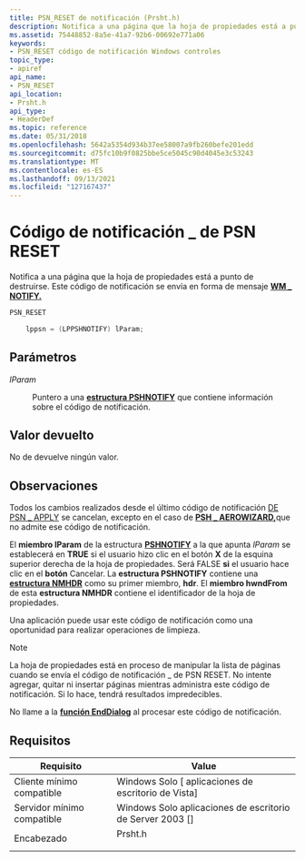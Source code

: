 ```yaml
---
title: PSN_RESET de notificación (Prsht.h)
description: Notifica a una página que la hoja de propiedades está a punto de destruirse. Este código de notificación se envía en forma de mensaje WM \_ NOTIFY.
ms.assetid: 75448852-8a5e-41a7-92b6-00692e771a06
keywords:
- PSN_RESET código de notificación Windows controles
topic_type:
- apiref
api_name:
- PSN_RESET
api_location:
- Prsht.h
api_type:
- HeaderDef
ms.topic: reference
ms.date: 05/31/2018
ms.openlocfilehash: 5642a5354d934b37ee58007a9fb260befe201edd
ms.sourcegitcommit: d75fc10b9f0825bbe5ce5045c90d4045e3c53243
ms.translationtype: MT
ms.contentlocale: es-ES
ms.lasthandoff: 09/13/2021
ms.locfileid: "127167437"
---
```

# <a name="psn_reset-notification-code"></a>Código de notificación \_ de PSN RESET

Notifica a una página que la hoja de propiedades está a punto de destruirse. Este código de notificación se envía en forma de mensaje [**WM \_ NOTIFY.**](wm-notify.md)


```C++
PSN_RESET 

    lppsn = (LPPSHNOTIFY) lParam;
```



## <a name="parameters"></a>Parámetros

<dl> <dt>

*lParam* 
</dt> <dd>

Puntero a una [**estructura PSHNOTIFY**](/windows/desktop/api/Prsht/ns-prsht-pshnotify) que contiene información sobre el código de notificación.

</dd> </dl>

## <a name="return-value"></a>Valor devuelto

No de devuelve ningún valor.

## <a name="remarks"></a>Observaciones

Todos los cambios realizados desde el último código de notificación [DE PSN \_ APPLY](psn-apply.md) se cancelan, excepto en el caso de [**PSH \_ AEROWIZARD,**](/windows/desktop/api/Prsht/ns-prsht-propsheetheadera_v2)que no admite ese código de notificación.

El **miembro lParam** de la estructura [**PSHNOTIFY**](/windows/desktop/api/Prsht/ns-prsht-pshnotify) a la que apunta *lParam* se establecerá en **TRUE** si el usuario hizo clic en el botón **X** de la esquina superior derecha de la hoja de propiedades. Será FALSE **si** el usuario hace clic en el **botón** Cancelar. La **estructura PSHNOTIFY** contiene una [**estructura NMHDR**](/windows/desktop/api/richedit/ns-richedit-nmhdr) como su primer miembro, **hdr**. El **miembro hwndFrom** de esta **estructura NMHDR** contiene el identificador de la hoja de propiedades.

Una aplicación puede usar este código de notificación como una oportunidad para realizar operaciones de limpieza.

> [!Note]  
> La hoja de propiedades está en proceso de manipular la lista de páginas cuando se envía el código de notificación \_ de PSN RESET. No intente agregar, quitar ni insertar páginas mientras administra este código de notificación. Si lo hace, tendrá resultados impredecibles.

 

No llame a la [**función EndDialog**](/windows/desktop/api/winuser/nf-winuser-enddialog) al procesar este código de notificación.

## <a name="requirements"></a>Requisitos



| Requisito | Value |
|-------------------------------------|------------------------------------------------------------------------------------|
| Cliente mínimo compatible<br/> | Windows Solo \[ aplicaciones de escritorio de Vista\]<br/>                                     |
| Servidor mínimo compatible<br/> | Windows Solo aplicaciones de escritorio de Server 2003 \[\]<br/>                               |
| Encabezado<br/>                   | <dl> <dt>Prsht.h</dt> </dl> |



 

